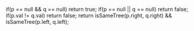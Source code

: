 if(p == null && q == null) return true;
if(p == null || q == null) return false;
if(p.val != q.val) return false;
return isSameTree(p.right, q.right) && isSameTree(p.left, q.left);
